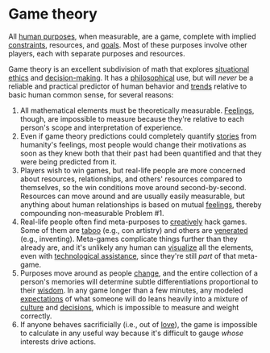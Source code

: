 
# Game theory

All [human purposes](purpose.md), when measurable, are a game, complete with implied [constraints](people-rules.md), resources, and [goals](decisions.md). Most of these purposes involve other players, each with separate purposes and resources.

Game theory is an excellent subdivision of math that explores [situational ethics](morality.md) and [decision-making](decisions.md). It has a [philosophical](philosophy.md) use, but will *never* be a reliable and practical predictor of human behavior and [trends](trends.md) relative to basic human common sense, for several reasons:

1. All mathematical elements must be theoretically measurable. [Feelings](mind-feelings.md), though, are impossible to measure because they're relative to each person's scope and interpretation of experience.
2. Even if game theory predictions could completely quantify [stories](stories.md) from humanity's feelings, most people would change their motivations as soon as they knew both that their past had been quantified and that they were being predicted from it.
3. Players wish to win games, but real-life people are more concerned about resources, relationships, and others' resources compared to themselves, so the win conditions move around second-by-second. Resources can move around and are usually easily measurable, but anything about human relationships is based on mutual [feelings](mind-feelings.md), thereby compounding non-measurable Problem #1.
4. Real-life people often find meta-purposes to [creatively](mind-creativity.md) hack games. Some of them are [taboo](morality-taboo.md) (e.g., con artistry) and others are [venerated](image.md) (e.g., inventing). Meta-games complicate things further than they already are, and it's unlikely any human can [visualize](imagination.md) all the elements, even with [technological assistance](data-viz.md), since they're still *part* of that meta-game.
5. Purposes move around as people [change](people-changes.md), and the entire collection of a person's memories will determine subtle differentiations proportional to their [wisdom](understanding.md). In any game longer than a few minutes, any modeled [expectations](imagination.md) of what someone will do leans heavily into a mixture of [culture](people-culture.md) and [decisions](decisions.md), which is impossible to measure and weight correctly.
6. If anyone behaves sacrificially (i.e., out of [love](people-love.md)), the game is impossible to calculate in any useful way because it's difficult to gauge *whose* interests drive actions.
